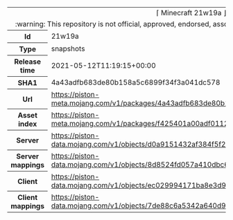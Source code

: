 <html><table>
<tr><td colspan="2" align="center"><img width="0" height="0"><br/>⌈ Minecraft 21w19a ⌋<br/><img width="0" height="0"></td></tr>
<tr><td colspan="2" align="center"><img width="0" height="0"><br/>
:warning: This repository is not official, approved, endorsed, associated or connected with Mojang :warning:
<br/><img width="0" height="0"></td></tr>
<tr><th>Id</th><td>21w19a</td></tr>
<tr><th>Type</th><td>snapshots</td></tr>
<tr><th>Release time</th><td>2021-05-12T11:19:15+00:00</td></tr>
<tr><th>SHA1</th><td>4a43adfb683de80b158a5c6899f34f3a041dc578</td></tr>
<tr><th>Url</th><td><a href="https://piston-meta.mojang.com/v1/packages/4a43adfb683de80b158a5c6899f34f3a041dc578/21w19a.json">https://piston-meta.mojang.com/v1/packages/4a43adfb683de80b158a5c6899f34f3a041dc578/21w19a.json</a></td></tr>
<tr><th>Asset index</th><td><a href="https://piston-meta.mojang.com/v1/packages/f425401a00adf0112fde624ee80c66333530f8a1/1.17.json">https://piston-meta.mojang.com/v1/packages/f425401a00adf0112fde624ee80c66333530f8a1/1.17.json</a></td></tr>
<tr><th>Server</th><td><a href="https://piston-data.mojang.com/v1/objects/d0a9151432af384f5f2ca72e8e43422772158d0e/server.jar">https://piston-data.mojang.com/v1/objects/d0a9151432af384f5f2ca72e8e43422772158d0e/server.jar</a></td></tr>
<tr><th>Server mappings</th><td><a href="https://piston-data.mojang.com/v1/objects/8d8524fd057a410dbc680f8f46b967b39ad3f1d8/server.txt">https://piston-data.mojang.com/v1/objects/8d8524fd057a410dbc680f8f46b967b39ad3f1d8/server.txt</a></td></tr>
<tr><th>Client</th><td><a href="https://piston-data.mojang.com/v1/objects/ec029994171ba8e3d9a68458d7d307a67a84faac/client.jar">https://piston-data.mojang.com/v1/objects/ec029994171ba8e3d9a68458d7d307a67a84faac/client.jar</a></td></tr>
<tr><th>Client mappings</th><td><a href="https://piston-data.mojang.com/v1/objects/7de88c6a5342a640d905ea008a1ad364bdcd63a5/client.txt">https://piston-data.mojang.com/v1/objects/7de88c6a5342a640d905ea008a1ad364bdcd63a5/client.txt</a></td></tr>
</table></html>